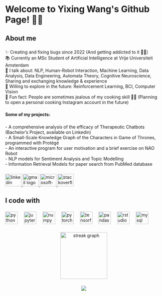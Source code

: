 <h1 align="left">Welcome to Yixing Wang's Github Page! 👨‍💼</h1>

###

<h2 align="left">About me</h2>

###

<p align="left">✨ Creating and fixing bugs since 2022 (And getting addicted to it 🧑‍💻)<br>📚 Currently an MSc Student of Artificial Intelligence at Vrije Universiteit Amsterdam<br>💬 I talk about: NLP, Human-Robot Interaction, Machine Learning, Data Analysis, Data Engineering, Automata Theory, Cognitive Neuroscience, Sharing and exchanging knowledge & experience<br>🎯 Willing to explore in the future: Reinforcement Learning, BCI, Computer Vision <br>🎲 Fun fact: People are sometimes jealous of my cooking skill 👨‍🍳 (Planning to open a personal cooking Instagram account in the future)</p>

###

<h4 align="left">Some of my projects:</h4>

###

<p align="left">- A comprehensive analysis of the efficacy of Therapeutic Chatbots (Bachelor’s Project, available on Linkedin)<br>- A Small-Scale Knowledge Graph of the Characters in Game of Thrones, programmed with Protégé<br>- An interactive program for user motivation and a brief exercise on NAO Robot<br>- NLP models for Sentiment Analysis and Topic Modelling<br>- Information Retrieval Models for paper search from PubMed database</p>

###

<div align="left">
  <a href="https://www.linkedin.com/in/yixingwang-ai" target="_blank">
    <img src="https://raw.githubusercontent.com/maurodesouza/profile-readme-generator/master/src/assets/icons/social/linkedin/default.svg" width="52" height="40" alt="linkedin logo"  />
  </a>
  <a href="mailto:yixingWang131@gmail.com" target="_blank">
    <img src="https://raw.githubusercontent.com/maurodesouza/profile-readme-generator/master/src/assets/icons/social/gmail/default.svg" width="52" height="40" alt="gmail logo"  />
  </a>
  <a href="mailto:y41.wang@student.vu.nl" target="_blank">
    <img src="https://raw.githubusercontent.com/maurodesouza/profile-readme-generator/master/src/assets/icons/social/microsoft-outlook/default.svg" width="52" height="40" alt="microsoft-outlook logo"  />
  </a>
  <a href="https://stackoverflow.com/users/19512917/yixing-wang" target="_blank">
    <img src="https://raw.githubusercontent.com/maurodesouza/profile-readme-generator/master/src/assets/icons/social/stackoverflow/default.svg" width="52" height="40" alt="stackoverflow logo"  />
  </a>
</div>


###

<h2 align="left">I code with</h2>

###

<div align="left">
  <img src="https://cdn.jsdelivr.net/gh/devicons/devicon/icons/python/python-original.svg" height="40" alt="python logo"  />
  <img width="12" />
  <img src="https://cdn.jsdelivr.net/gh/devicons/devicon/icons/jupyter/jupyter-original.svg" height="40" alt="jupyter logo"  />
  <img width="12" />
  <img src="https://cdn.jsdelivr.net/gh/devicons/devicon/icons/numpy/numpy-original.svg" height="40" alt="numpy logo"  />
  <img width="12" />
  <img src="https://cdn.jsdelivr.net/gh/devicons/devicon/icons/pytorch/pytorch-original.svg" height="40" alt="pytorch logo"  />
  <img width="12" />
  <img src="https://cdn.jsdelivr.net/gh/devicons/devicon/icons/tensorflow/tensorflow-original.svg" height="40" alt="tensorflow logo"  />
  <img width="12" />
  <img src="https://cdn.jsdelivr.net/gh/devicons/devicon/icons/pandas/pandas-original.svg" height="40" alt="pandas logo"  />
  <img width="12" />
  <img src="https://cdn.jsdelivr.net/gh/devicons/devicon/icons/rstudio/rstudio-original.svg" height="40" alt="rstudio logo"  />
  <img width="12" />
  <img src="https://cdn.jsdelivr.net/gh/devicons/devicon/icons/mysql/mysql-original.svg" height="40" alt="mysql logo"  />
</div>

###

<div align="center">
  <img src="https://streak-stats.demolab.com?user=BruceLeo99&locale=en&mode=daily&theme=dracula&hide_border=false&border_radius=5&order=3" height="150" alt="streak graph"  />
</div>

###

<div align="center">
  <img src="https://profile-counter.glitch.me/BruceLeo99/count.svg?"  />
</div>

###
